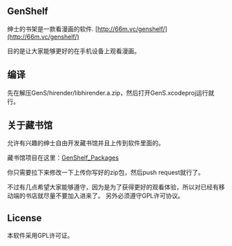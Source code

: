 ## GenShelf

绅士的书架是一款看漫画的软件. [http://66m.vc/genshelf/](http://66m.vc/genshelf/)

目的是让大家能够更好的在手机设备上观看漫画。

## 编译

先在解压GenS/hirender/libhirender.a.zip，然后打开GenS.xcodeproj运行就行。

## 关于藏书馆

允许有兴趣的绅士自由开发藏书馆并且上传到软件里面的。

藏书馆项目在这里：[GenShelf_Packages](https://github.com/dbsGen/GenShelf_Packages)

你只需要拉下来修改一下上传你写好的zip包，然后push request就行了。

不过有几点希望大家能够遵守，因为是为了获得更好的观看体验，所以对已经有移动端的书店就尽量不要加入进来了。
另外必须遵守GPL许可协议。

## License

本软件采用GPL许可证。
